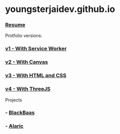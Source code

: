 # youngsterjaidev.github.io

### [Resume](https://youngsterjaidev.github.io/assets/resumes/jai_resume.pdf)

Protfolio versions:

### [v1 - With Service Worker](https://youngsterjaidev.github.io/v1)

### [v2 - With Canvas](https://youngsterjaidev.github.io/v3)

### [v3 - With HTML and CSS](https://youngsterjaidev.github.io/v2)

### [v4 - With ThreeJS](https://youngsterjaidev.github.io/v4)

Projects

### - [BlackBaas](/docs/baas)

### - [Alaric](https://alaric.co.in)
